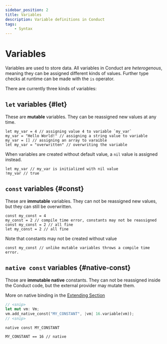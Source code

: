 ```yaml
---
sidebar_position: 2
title: Variables
description: Variable definitions in Conduct
tags:
    - Syntax
---
```


# Variables

Variables are used to store data.
All variables in Conduct are *heterogenous*, meaning they can be assigned different kinds of values.
Further type checks at runtime can be made with the `is` operator.

There are currently three kinds of variables:

## `let` variables {#let}

These are **mutable** variables. They can be reassigned new values at any time.

```conduct
let my_var = 4 // assigning value 4 to variable `my_var`
my_var = "Hello World!" // assigning a string value to variable
my_var = [] // assigning an array to varaible
let my_var = "overwritten" // overwriting the variable
```

When variables are created without default value, a `nil` value is assigned instead.

```conduct
let my_var // my_var is initialized with nil value
!my_var // true
```

## `const` variables {#const}

These are **immutable** variables. They can not be reassigned new values, but they can still be
overwritten.

```conduct
const my_const = 4
my_const = 2 // compile time error, constants may not be reassigned
const my_const = 2 // all fine
let my_const = 2 // all fine
```

Note that constants may not be created without value

```conduct
const my_const // unlike mutable variables throws a compile time error.
```

## `native const` variables {#native-const}

Those are **immutable native** constants. They can not be reassigned inside the Conduct code, but the external provider may mutate them.

More on native binding in the [Extending Section](../extend)

```rust title=src/main.rs
// <snip>
let mut vm: Vm;
vm.add_native_const("MY_CONSTANT", |vm| 16.variable(vm));
// <snip>
```

```conduct title=src/main.cd
native const MY_CONSTANT

MY_CONSTANT == 16 // native
```